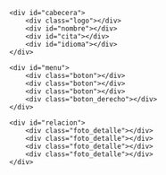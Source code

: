 <!DOCTYPE html>
<html lang="es">
<head>
	<meta charset="utf-8">
	<link rel="stylesheet" type="text/css" href="[css/estilo_3.css](https://github.com/RicardoValls/mock_web/blob/main/css/estilo_3.css)">
	<title>Ejercicio Magdalenero 3</title>
</head>
<body>

	<div id="cabecera">
		<div class="logo"></div>
		<div id="nombre"></div>
		<div id="cita"></div>
		<div id="idioma"></div>
	</div>

	<div id="menu">
		<div class="boton"></div>
		<div class="boton"></div>
		<div class="boton"></div>
		<div class="boton_derecho"></div>
	</div>

<div id="cuerpo">
<div id="izquierda">
	<div id="productos">
		<div class="foto"></div>
		<div class="foto"></div>
		<div class="foto"></div>
	</div>

	<div id="relacion">
		<div class="foto_detalle"></div>
		<div class="foto_detalle"></div>
		<div class="foto_detalle"></div>
		<div class="foto_detalle"></div>
	</div>
</div>

<div id="derecha">
	<div id="venta">
		<div id="venta_texto"></div>
		<div id="venta_img">
			<div class="foto"></div>
			<div class="foto"></div>
			<div class="foto"></div>
			<div class="foto"></div>
			<div class="foto"></div>
			<div class="foto"></div>
			<div class="foto"></div>
			<div class="foto"></div>
			<div class="foto"></div>
		</div>
	</div>
	<div id="detalle"></div>
	<div id="factura"></div>
	<div class="boton_derecho"></div>
</div>

</div>
<div id="pie">
	<div class="pie_info"></div>
	<div class="pie_info"></div>
	<div id="pie_grupo">
		<div class="redes"></div>
		<div class="logo_peq"></div>
	</div>
</div>

</body>
</html>
